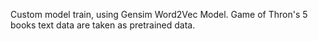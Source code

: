 Custom model train, using Gensim Word2Vec Model. Game of Thron's 5 books text data are taken as pretrained data.